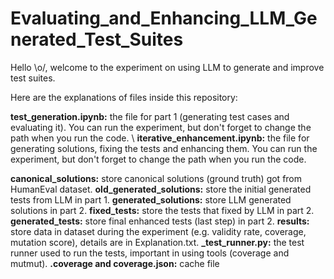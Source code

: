 # Evaluating_and_Enhancing_LLM_Generated_Test_Suites
Hello \o/, welcome to the experiment on using LLM to generate and improve test suites.

Here are the explanations of files inside this repository:

**test_generation.ipynb:** the file for part 1 (generating test cases and evaluating it). You can run the experiment, but don't forget to change the path when you run the code. \\
**iterative_enhancement.ipynb:** the file for generating solutions, fixing the tests and enhancing them. You can run the experiment, but don't forget to change the path when you run the code.

**canonical_solutions:** store canonical solutions (ground truth) got from HumanEval dataset.
**old_generated_solutions:** store the initial generated tests from LLM in part 1.
**generated_solutions:** store LLM generated solutions in part 2.
**fixed_tests:** store the tests that fixed by LLM in part 2.
**generated_tests:** store final enhanced tests (last step) in part 2.
**results:** store data in dataset during the experiment (e.g. validity rate, coverage, mutation score), details are in Explanation.txt.
**_test_runner.py:** the test runner used to run the tests, important in using tools (coverage and mutmut).
**.coverage and coverage.json:** cache file